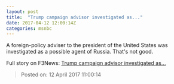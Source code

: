 ```yaml
---
layout: post
title:  "Trump campaign advisor investigated as..."
date: 2017-04-12 12:00:14Z
categories: msnbc
---
```


A foreign-policy adviser to the president of the United States was investigated as a possible agent of Russia. That's not good.


Full story on F3News: [Trump campaign advisor investigated as...](http://www.f3nws.com/n/hDpYCG)

> Posted on: 12 April 2017 11:00:14
